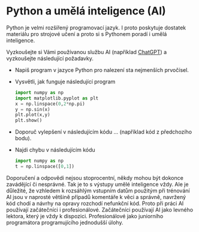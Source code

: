 # Python a umělá inteligence (AI)

Python je velmi rozšířený programovací jazyk. I proto poskytuje dostatek materiálu pro strojové učení a proto si s Pythonem poradí i umělá inteligence.

Vyzkoušejte si Vámi používanou službu AI (například [ChatGPT](https://openai.com/blog/chatgpt)) a vyzkoušejte následující požadavky.

* Napiš program v jazyce Python pro nalezení sta nejmenších prvočísel.
* Vysvětli, jak funguje následující program 

  ```python
  import numpy as np
  import matplotlib.pyplot as plt
  x = np.linspace(0,2*np.pi)
  y = np.sin(x)
  plt.plot(x,y)
  plt.show()
  ```
* Doporuč vylepšení v následujícím kódu ... (například kód z předchozího bodu).
* Najdi chybu v následujícím kódu

  ```python
  import numpy as np
  t = np.linspace([0,1])
  ```

Doporučení a odpovědi nejsou stoprocentní, někdy mohou být dokonce zavádějící či nesprávné. Tak je to s výstupy umělé inteligence vždy. Ale je důležité, že vzhledem k rozsáhlým vstupním datům použitým při trénování AI jsou v naprosté většině případů komentáře k věci a správně, navržený kód chodí a návrhy na opravy rozchodí nefunkční kód. Proto při práci AI používají začátečníci i profesionálové. Začátečníci používají AI jako levného lektora, který je vždy k dispozici. Profesionálové jako juniorního programátora programujícího jednodušší úlohy.

